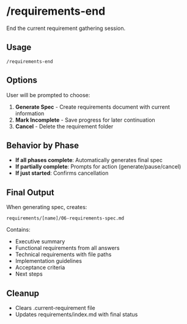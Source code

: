 # /requirements-end

End the current requirement gathering session.

## Usage
```
/requirements-end
```

## Options
User will be prompted to choose:
1. **Generate Spec** - Create requirements document with current information
2. **Mark Incomplete** - Save progress for later continuation
3. **Cancel** - Delete the requirement folder

## Behavior by Phase
- **If all phases complete**: Automatically generates final spec
- **If partially complete**: Prompts for action (generate/pause/cancel)
- **If just started**: Confirms cancellation

## Final Output
When generating spec, creates:
```
requirements/[name]/06-requirements-spec.md
```

Contains:
- Executive summary
- Functional requirements from all answers
- Technical requirements with file paths
- Implementation guidelines
- Acceptance criteria
- Next steps

## Cleanup
- Clears .current-requirement file
- Updates requirements/index.md with final status
